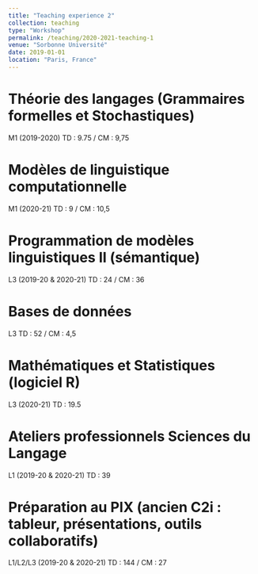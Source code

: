 ```yaml
---
title: "Teaching experience 2"
collection: teaching
type: "Workshop"
permalink: /teaching/2020-2021-teaching-1
venue: "Sorbonne Université"
date: 2019-01-01
location: "Paris, France"
---
```



Théorie des langages (Grammaires formelles et Stochastiques)
=====
M1 (2019-2020) TD : 9.75 / CM : 9,75

Modèles de linguistique computationnelle
=====
M1 (2020-21) TD : 9 / CM : 10,5



Programmation de modèles linguistiques II (sémantique)
=====
L3 (2019-20 & 2020-21) TD : 24 / CM : 36



Bases de données
=====
L3 TD : 52 / CM : 4,5

Mathématiques et Statistiques (logiciel R)
=====
L3 (2020-21) TD : 19.5


Ateliers professionnels Sciences du Langage 
=====
L1 (2019-20 & 2020-21) TD : 39



Préparation au PIX (ancien C2i : tableur, présentations, outils collaboratifs)
=====
L1/L2/L3 (2019-20 & 2020-21) TD : 144 / CM : 27

